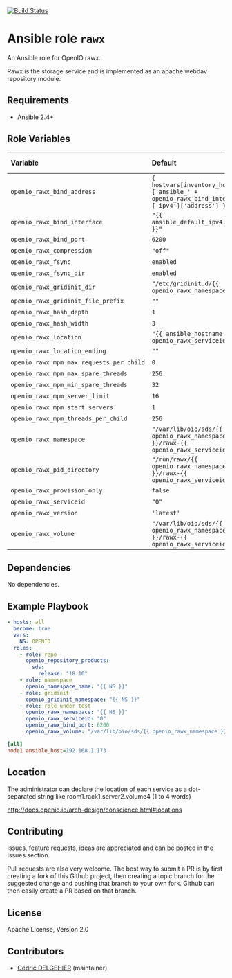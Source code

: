 [![Build Status](https://travis-ci.org/open-io/ansible-role-openio-rawx.svg?branch=master)](https://travis-ci.org/open-io/ansible-role-openio-rawx)
# Ansible role `rawx`

An Ansible role for OpenIO rawx.

Rawx is the storage service and is implemented as an apache webdav repository module.


## Requirements

- Ansible 2.4+

## Role Variables


| Variable   | Default | Comments (type)  |
| :---       | :---    | :---             |
| `openio_rawx_bind_address` | `{ hostvars[inventory_hostname]['ansible_' + openio_rawx_bind_interface]['ipv4']['address'] }}` | ... |
| `openio_rawx_bind_interface` | `"{{ ansible_default_ipv4.alias }}"` | ... |
| `openio_rawx_bind_port` | `6200` | ... |
| `openio_rawx_compression` | `"off"` | ... |
| `openio_rawx_fsync` | `enabled` | ... |
| `openio_rawx_fsync_dir` | `enabled` | ... |
| `openio_rawx_gridinit_dir` | `"/etc/gridinit.d/{{ openio_rawx_namespace }}"` | ... |
| `openio_rawx_gridinit_file_prefix` | `""` | ... |
| `openio_rawx_hash_depth` | `1` | ... |
| `openio_rawx_hash_width` | `3` | ... |
| `openio_rawx_location` | `"{{ ansible_hostname }}.{{ openio_rawx_serviceid }}"` | ... |
| `openio_rawx_location_ending` | `""` | ... |
| `openio_rawx_mpm_max_requests_per_child` | `0` | ... |
| `openio_rawx_mpm_max_spare_threads` | `256` | ... |
| `openio_rawx_mpm_min_spare_threads` | `32` | ... |
| `openio_rawx_mpm_server_limit` | `16` | ... |
| `openio_rawx_mpm_start_servers` | `1` | ... |
| `openio_rawx_mpm_threads_per_child` | `256` | ... |
| `openio_rawx_namespace` | `"/var/lib/oio/sds/{{ openio_rawx_namespace }}/rawx-{{ openio_rawx_serviceid }}"` | ... |
| `openio_rawx_pid_directory` | `"/run/rawx/{{ openio_rawx_namespace }}/rawx-{{ openio_rawx_serviceid }}"` | ... |
| `openio_rawx_provision_only` | `false` | ... |
| `openio_rawx_serviceid` | `"0"` | ... |
| `openio_rawx_version` | `'latest'` | ... |
| `openio_rawx_volume` | `"/var/lib/oio/sds/{{ openio_rawx_namespace }}/rawx-{{ openio_rawx_serviceid }}"` | ... |

## Dependencies

No dependencies.

## Example Playbook

```yaml
- hosts: all
  become: true
  vars:
    NS: OPENIO
  roles:
    - role: repo
      openio_repository_products:
        sds:
          release: "18.10"
    - role: namespace
      openio_namespace_name: "{{ NS }}"
    - role: gridinit
      openio_gridinit_namespace: "{{ NS }}"
    - role: role_under_test
      openio_rawx_namespace: "{{ NS }}"
      openio_rawx_serviceid: "0"
      openio_rawx_bind_port: 6200
      openio_rawx_volume: "/var/lib/oio/sds/{{ openio_rawx_namespace }}/rawx-{{ openio_rawx_serviceid }}"
```


```ini
[all]
node1 ansible_host=192.168.1.173
```

## Location

The administrator can declare the location of each service as a dot-separated string like room1.rack1.server2.volume4 (1 to 4 words)

http://docs.openio.io/arch-design/conscience.html#locations

## Contributing

Issues, feature requests, ideas are appreciated and can be posted in the Issues section.

Pull requests are also very welcome.
The best way to submit a PR is by first creating a fork of this Github project, then creating a topic branch for the suggested change and pushing that branch to your own fork.
Github can then easily create a PR based on that branch.

## License

Apache License, Version 2.0

## Contributors

- [Cedric DELGEHIER](https://github.com/cdelgehier) (maintainer)
